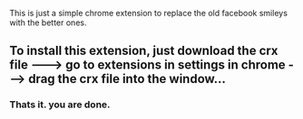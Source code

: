 This is just a simple chrome extension to replace the old facebook smileys with the better ones.

<h2>To install this extension, just download the crx file ---> go to extensions in settings in chrome ---> drag the crx file into the window...</h2>
<h3>Thats it. you are done.</h3>
